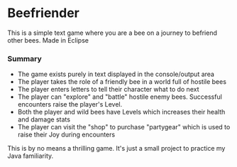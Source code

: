 # Beefriender
This is a simple text game where you are a bee on a journey to befriend other bees. Made in Eclipse

### Summary
- The game exists purely in text displayed in the console/output area
- The player takes the role of a friendly bee in a world full of hostile bees
- The player enters letters to tell their character what to do next
- The player can "explore" and "battle" hostile enemy bees. Successful encounters raise the player's Level.
- Both the player and wild bees have Levels which increases their health and damage stats
- The player can visit the "shop" to purchase "partygear" which is used to raise their Joy during encounters

This is by no means a thrilling game. It's just a small project to practice my Java familiarity.
